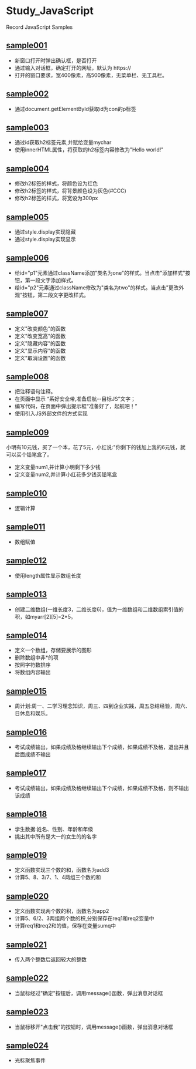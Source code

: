 # Study_JavaScript
Record JavaScript Samples
## [sample001](https://github.com/ccloveak/Study_JavaScript/tree/master/sample001)
* 新窗口打开时弹出确认框，是否打开
* 通过输入对话框，确定打开的网址，默认为 https://
* 打开的窗口要求，宽400像素，高500像素，无菜单栏、无工具栏。
## [sample002](https://github.com/ccloveak/Study_JavaScript/tree/master/sample002)
* 通过document.getElementById获取id为con的p标签
## [sample003](https://github.com/ccloveak/Study_JavaScript/tree/master/sample003)
* 通过id获取h2标签元素,并赋给变量mychar
* 使用innerHTML属性，将获取的h2标签内容修改为"Hello world!"
## [sample004](https://github.com/ccloveak/Study_JavaScript/tree/master/sample004)
* 修改h2标签的样式，将颜色设为红色
* 修改h2标签的样式，将背景颜色设为灰色(#CCC)
* 修改h2标签的样式，将宽设为300px
## [sample005](https://github.com/ccloveak/Study_JavaScript/tree/master/sample005)
* 通过style.display实现隐藏
* 通过style.display实现显示
## [sample006](https://github.com/ccloveak/Study_JavaScript/tree/master/sample006)
* 给id="p1"元素通过className添加"类名为one"的样式。当点击"添加样式"按钮，第一段文字添加样式。
* 给id="p2"元素通过className修改为"类名为two"的样式。当点击"更改外观"按钮，第二段文字更改样式。
## [sample007](https://github.com/ccloveak/Study_JavaScript/tree/master/sample007)
* 定义"改变颜色"的函数
* 定义"改变宽高"的函数
* 定义"隐藏内容"的函数
* 定义"显示内容"的函数
* 定义"取消设置"的函数
## [sample008](https://github.com/ccloveak/Study_JavaScript/tree/master/sample008)
* 把注释语句注释。
* 在页面中显示 “系好安全带,准备启航--目标JS”文字；
* 编写代码，在页面中弹出提示框“准备好了，起航吧！”
* 使用引入JS外部文件的方式实现
## [sample009](https://github.com/ccloveak/Study_JavaScript/tree/master/sample009)  
小明有10元钱，买了一个本，花了5元，小红说:"你剩下的钱加上我的6元钱，就可以买个铅笔盒了。
* 定义变量num1,并计算小明剩下多少钱
* 定义变量num2,并计算小红花多少钱买铅笔盒
## [sample010](https://github.com/ccloveak/Study_JavaScript/tree/master/sample010)  
* 逻辑计算
## [sample011](https://github.com/ccloveak/Study_JavaScript/tree/master/sample011)  
* 数组赋值
## [sample012](https://github.com/ccloveak/Study_JavaScript/tree/master/sample012)  
* 使用length属性显示数组长度
## [sample013](https://github.com/ccloveak/Study_JavaScript/tree/master/sample013)  
* 创建二维数组(一维长度3，二维长度6)，值为一维数组和二维数组索引值的积，如myarr[2][5]=2*5。
## [sample014](https://github.com/ccloveak/Study_JavaScript/tree/master/sample014)  
* 定义一个数组，存储要展示的图形
* 删除数组中非*的项
* 按照字符数排序
* 将数组内容输出
## [sample015](https://github.com/ccloveak/Study_JavaScript/tree/master/sample015)  
* 周计划:周一、二学习理念知识，周三、四到企业实践，周五总结经验，周六、日休息和娱乐。
## [sample016](https://github.com/ccloveak/Study_JavaScript/tree/master/sample016)  
* 考试成绩输出，如果成绩及格继续输出下个成绩，如果成绩不及格，退出并且后面成绩不输出
## [sample017](https://github.com/ccloveak/Study_JavaScript/tree/master/sample017)  
* 考试成绩输出，如果成绩及格继续输出下个成绩，如果成绩不及格，则不输出该成绩
## [sample018](https://github.com/ccloveak/Study_JavaScript/tree/master/sample018)  
* 学生数据:姓名、性别、年龄和年级
* 挑出其中所有是大一的女生的的名字
## [sample019](https://github.com/ccloveak/Study_JavaScript/tree/master/sample019)  
* 定义函数实现三个数的和，函数名为add3
* 计算5、8、3/7、1、4两组三个数的和
## [sample020](https://github.com/ccloveak/Study_JavaScript/tree/master/sample020)  
* 定义函数实现两个数的积，函数名为app2
* 计算5、6/2、3两组两个数的积,分别保存在req1和req2变量中
* 计算req1和req2和的值，保存在变量sumq中
## [sample021](https://github.com/ccloveak/Study_JavaScript/tree/master/sample021)  
* 传入两个整数后返回较大的整数
## [sample022](https://github.com/ccloveak/Study_JavaScript/tree/master/sample022)  
* 当鼠标经过"确定"按钮后，调用message()函数，弹出消息对话框
## [sample023](https://github.com/ccloveak/Study_JavaScript/tree/master/sample023)  
* 当鼠标移开"点击我"的按钮时，调用message()函数，弹出消息对话框
## [sample024](https://github.com/ccloveak/Study_JavaScript/tree/master/sample024)  
* 光标聚焦事件
